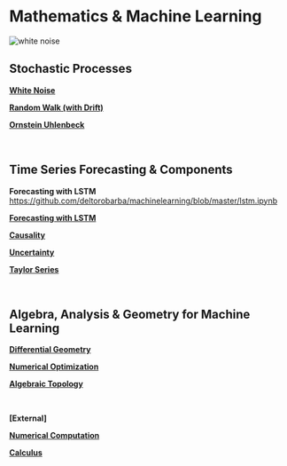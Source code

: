 # Mathematics & Machine Learning

<img src="https://raw.githubusercontent.com/deltorobarba/machinelearning/master/whitenoise.png" alt="white noise">

<br>

## Stochastic Processes

[<b>White Noise</b>](https://github.com/deltorobarba/machinelearning/blob/master/whitenoise.ipynb)

[<b>Random Walk (with Drift)</b>](https://github.com/deltorobarba/machinelearning/blob/master/randomwalk.ipynb)

[<b>Ornstein Uhlenbeck</b>](https://github.com/deltorobarba/machinelearning/blob/master/ornsteinuhlenbeck.ipynb)

<br>

## Time Series Forecasting & Components

<b>Forecasting with LSTM</b><br>
https://github.com/deltorobarba/machinelearning/blob/master/lstm.ipynb

[<b>Forecasting with LSTM</b>](https://github.com/deltorobarba/machinelearning/blob/master/lstm.ipynb)

[<b>Causality</b>](https://github.com/deltorobarba/machinelearning/blob/master/causality.ipynb)

[<b>Uncertainty</b>](https://github.com/deltorobarba/machinelearning/blob/master/uncertainty.ipynb)

[<b>Taylor Series</b>](https://github.com/deltorobarba/machinelearning/blob/master/taylor.ipynb)

<br>

## Algebra, Analysis & Geometry for Machine Learning

[<b>Differential Geometry</b>](https://github.com/deltorobarba/machinelearning/blob/master/geometry.ipynb)

[<b>Numerical Optimization</b>](https://github.com/deltorobarba/machinelearning/blob/master/analysis.ipynb)

[<b>Algebraic Topology</b>](https://github.com/deltorobarba/machinelearning/blob/master/topology.ipynb)

<br>

**[External]**

[<b>Numerical Computation</b>](https://github.com/deltorobarba/machinelearning/blob/master/numericalcomputation.ipynb)

[<b>Calculus</b>](https://github.com/deltorobarba/machinelearning/blob/master/differential_calculus.ipynb)


